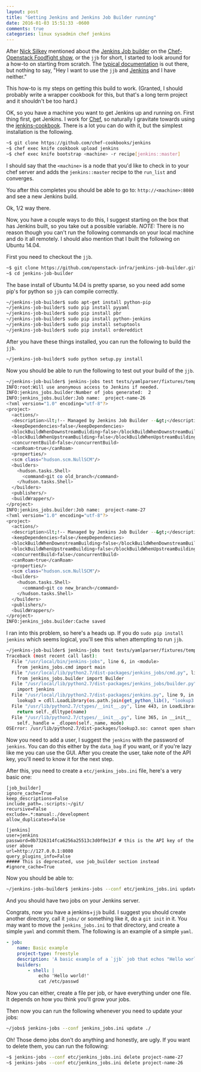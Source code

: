 ```yaml
---
layout: post
title: "Getting Jenkins and Jenkins Job Builder running"
date: 2016-01-03 15:51:33 -0600
comments: true
categories: linux sysadmin chef jenkins
---
```


After [Nick Silkey][nick] mentioned about the [Jenkins Job builder][jjb] on the
[Chef-Openstack Foodfight show][foodfight], or the `jjb` for short, I started to
look around for a how-to on starting from scratch. The [typical documentation][google]
is out there, but nothing to say, "Hey I want to use the `jjb` and
[Jenkins][jenkins] and I have neither."

This how-to is my steps on getting this build to work. (Granted, I should probably
write a wrapper cookbook for this, but that's a long term project and it
shouldn't be too hard.)

OK, so you have a machine you want to get Jenkins up and running on. First thing
first, get Jenkins. I work for [Chef][chef], so naturally I gravitate towards using the
[jenkins-cookbook][jenkinscookbook]. There is a lot you can do with it, but the
simplest installation is the following.

```bash
~$ git clone https://github.com/chef-cookbooks/jenkins
~$ chef exec knife cookbook upload jenkins
~$ chef exec knife bootstrap <machine> -r recipe[jenkins::master]
```

I should say that the `<machine>` is a node that you'd like to check in to your
chef server and adds the `jenkins::master` recipe to the `run_list` and converges.

You after this completes you should be able to go to: `http://<machine>:8080` and see
a new Jenkins build.

Ok, 1/2 way there.

Now, you have a couple ways to do this, I suggest starting on the box that has Jenkins
built, so you take out a possible variable. *NOTE:* There is no reason though you can't run
the following commands on your local machine and do it all remotely. I should also
mention that I built the following on Ubuntu 14.04.

First you need to checkout the `jjb`.

```bash
~$ git clone https://github.com/openstack-infra/jenkins-job-builder.git
~$ cd jenkins-job-builder
```

The base install of Ubuntu 14.04 is pretty sparse, so you need add some pip's for
python so `jjb` can compile correctly.

```bash
~/jenkins-job-builder$ sudo apt-get install python-pip
~/jenkins-job-builder$ sudo pip install pyyaml
~/jenkins-job-builder$ sudo pip install pbr
~/jenkins-job-builder$ sudo pip install python-jenkins
~/jenkins-job-builder$ sudo pip install setuptools
~/jenkins-job-builder$ sudo pip install ordereddict
```

After you have these things installed, you can run the following to build the `jjb`.

```bash
~/jenkins-job-builder$ sudo python setup.py install
```

Now you should be able to run the following to test out your build of the `jjb`.

```bash
~/jenkins-job-builder$ jenkins-jobs test tests/yamlparser/fixtures/templates002.yaml
INFO:root:Will use anonymous access to Jenkins if needed.
INFO:jenkins_jobs.builder:Number of jobs generated:  2
INFO:jenkins_jobs.builder:Job name:  project-name-26
<?xml version="1.0" encoding="utf-8"?>
<project>
  <actions/>
  <description>&lt;!-- Managed by Jenkins Job Builder --&gt;</description>
  <keepDependencies>false</keepDependencies>
  <blockBuildWhenDownstreamBuilding>false</blockBuildWhenDownstreamBuilding>
  <blockBuildWhenUpstreamBuilding>false</blockBuildWhenUpstreamBuilding>
  <concurrentBuild>false</concurrentBuild>
  <canRoam>true</canRoam>
  <properties/>
  <scm class="hudson.scm.NullSCM"/>
  <builders>
    <hudson.tasks.Shell>
      <command>git co old_branch</command>
    </hudson.tasks.Shell>
  </builders>
  <publishers/>
  <buildWrappers/>
</project>
INFO:jenkins_jobs.builder:Job name:  project-name-27
<?xml version="1.0" encoding="utf-8"?>
<project>
  <actions/>
  <description>&lt;!-- Managed by Jenkins Job Builder --&gt;</description>
  <keepDependencies>false</keepDependencies>
  <blockBuildWhenDownstreamBuilding>false</blockBuildWhenDownstreamBuilding>
  <blockBuildWhenUpstreamBuilding>false</blockBuildWhenUpstreamBuilding>
  <concurrentBuild>false</concurrentBuild>
  <canRoam>true</canRoam>
  <properties/>
  <scm class="hudson.scm.NullSCM"/>
  <builders>
    <hudson.tasks.Shell>
      <command>git co new_branch</command>
    </hudson.tasks.Shell>
  </builders>
  <publishers/>
  <buildWrappers/>
</project>
INFO:jenkins_jobs.builder:Cache saved
```

I ran into this problem, so here's a heads up. If you do `sudo pip install jenkins`
which seems logical, you'll see this when attempting to run `jjb`.

```bash
~/jenkins-job-builder$ jenkins-jobs test tests/yamlparser/fixtures/templates002.yaml
Traceback (most recent call last):
  File "/usr/local/bin/jenkins-jobs", line 6, in <module>
    from jenkins_jobs.cmd import main
  File "/usr/local/lib/python2.7/dist-packages/jenkins_jobs/cmd.py", line 27, in <module>
    from jenkins_jobs.builder import Builder
  File "/usr/local/lib/python2.7/dist-packages/jenkins_jobs/builder.py", line 25, in <module>
    import jenkins
  File "/usr/local/lib/python2.7/dist-packages/jenkins.py", line 9, in <module>
    lookup3 = cdll.LoadLibrary(os.path.join(get_python_lib(), "lookup3.so"))
  File "/usr/lib/python2.7/ctypes/__init__.py", line 443, in LoadLibrary
    return self._dlltype(name)
  File "/usr/lib/python2.7/ctypes/__init__.py", line 365, in __init__
    self._handle = _dlopen(self._name, mode)
OSError: /usr/lib/python2.7/dist-packages/lookup3.so: cannot open shared object file: No such file or directory
```

Now you need to add a user, I suggest the `jenkins` with the password of `jenkins`.
You can do this either by the `data_bag` if you want, or if you're lazy like me
you can use the GUI. After you create the user, take note of the API key, you'll
need to know it for the next step.

After this, you need to create a `etc/jenkins_jobs.ini` file, here's a very basic one:

```
[job_builder]
ignore_cache=True
keep_descriptions=False
include_path=.:scripts:~/git/
recursive=False
exclude=.*:manual:./development
allow_duplicates=False

[jenkins]
user=jenkins
password=0b7326314fca6256a25513c3d0f0e13f # this is the API key of the user above
url=http://127.0.0.1:8080
query_plugins_info=False
##### This is deprecated, use job_builder section instead
#ignore_cache=True
```

Now you should be able to:

```bash
~/jenkins-jobs-builder$ jenkins-jobs --conf etc/jenkins_jobs.ini update tests/yamlparser/fixtures/templates002.yaml
```

And you should have two jobs on your Jenkins server.

Congrats, now you have a jenkins+`jjb` build. I suggest you should create another
directory, call it `jobs/` or something like it, do a `git init` in it. You may
want to move the `jenkins_jobs.ini` to that directory, and create a simple `yaml`
and commit them. The following is an example of a simple `yaml`.

```yml
- job:
    name: Basic example
    project-type: freestyle
    description: 'A basic example of a `jjb` job that echos "Hello world and cats out /etc/password"'
    builders:
        - shell: |
            echo 'Hello world!'
            cat /etc/passwd
```

Now you can either, create a file per job, or have everything under one file. It
depends on how you think you'll grow your jobs.

Then now you can run the following whenever you need to update your jobs:

```bash
~/jobs$ jenkins-jobs --conf jenkins_jobs.ini update ./
```

Oh! Those demo jobs don't do anything and honestly, are ugly. If you want to delete
them, you can run the following:

```bash
~$ jenkins-jobs --conf etc/jenkins_jobs.ini delete project-name-27
~$ jenkins-jobs --conf etc/jenkins_jobs.ini delete project-name-26
```

[nick]: https://twitter.com/filler
[jjb]: http://docs.openstack.org/infra/jenkins-job-builder/
[chef]: http://chef.io
[jenkinscookbook]: https://github.com/chef-cookbooks/jenkins
[foodfight]: http://foodfightshow.org/2015/12/chef-and-openstack.html
[jenkins]: http://jenkins-ci.org/
[google]: https://www.google.com/webhp?sourceid=chrome-instant&ion=1&espv=2&ie=UTF-8#q=jenkins%20job%20builder%20tutorial
